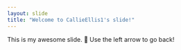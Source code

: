 ```yaml
---
layout: slide
title: "Welcome to CallieEllis1's slide!"
---
```

This is my awesome slide. :tada:
Use the left arrow to go back!
